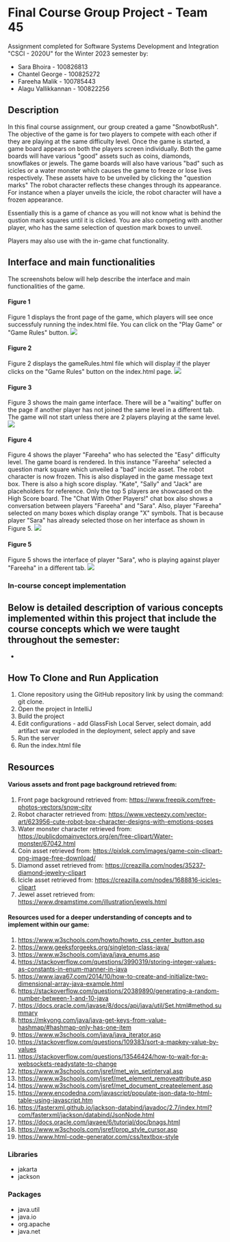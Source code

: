 # Final Course Group Project - Team 45
Assignment completed for Software Systems Development and Integration "CSCI - 2020U" for the Winter 2023 semester by:
- Sara Bhoira - 100826813
- Chantel George - 100825272
- Fareeha Malik - 100785443
- Alagu Vallikkannan - 100822256


## Description
In this final course assignment, our group created a game "SnowbotRush". The objective of the game is for two players 
to compete with each other if they are playing at the same difficulty level. Once the game is started,
a game board appears on both the players screen individually. Both the game boards will have various "good" 
assets such as coins, diamonds, snowflakes or jewels. The game boards will also have various "bad" such as icicles 
or a water monster which causes the game to freeze or lose lives respectively. These assets have to be unveiled by clicking 
the "question marks" The robot character reflects these changes through its appearance. For instance when a player 
unveils the icicle, the robot character will have a frozen appearance. 

Essentially this is a game of chance as you will not know what is behind the qustion mark squares until it is clicked.
You are also competing with another player, who has the same selection of question mark boxes to unveil.

Players may also use with the in-game chat functionality.

## Interface and main functionalities
The screenshots below will help describe the interface and main functionalities of the game.

#### Figure 1
Figure 1 displays the front page of the game, which players will see once successfuly running the index.html file. You can click on the "Play Game" or "Game Rules" button.
![](Interface_Screenshots/SnowBotRush_FrontPage.PNG)

#### Figure 2
Figure 2 displays the gameRules.html file which will display if the player clicks on the "Game Rules" button on the index.html page.
![](Interface_Screenshots/SnowBotRush_GameRulesPage.PNG)

#### Figure 3
Figure 3 shows the main game interface. There will be a "waiting" buffer on the page if another player has not joined the same level in a different tab. The game will not start unless there are 2 players playing at the same level.
![](Interface_Screenshots/SnowBotRush_MainGame_Loading.PNG)

#### Figure 4
Figure 4 shows the player "Fareeha" who has selected the "Easy" difficulty level. The game board is rendered. In this instance "Fareeha" selected a question mark square which unveiled a "bad" incicle asset. The robot character is now frozen. This is also displayed in the game message text box. There is also a high score display. "Kate", "Sally" and "Jack" are placeholders for reference. Only the top 5 players are showcased on the High Score board. The "Chat With Other Players!" chat box also shows a conversation between players "Fareeha" and "Sara". Also, player "Fareeha" selected on many boxes which display orange "X" symbols. That is because player "Sara" has already selected those on her interface as shown in Figure 5.
![](Interface_Screenshots/Main_Game_PlayerFareeha_FrozenRobot.png)

#### Figure 5
Figure 5 shows the interface of player "Sara", who is playing against player "Fareeha" in a different tab.
![](Interface_Screenshots/MainGame_Player2Sara_FrozenRobot.png)






### In-course concept implementation
Below is detailed description of various concepts implemented within this project that include the course concepts
which we were taught throughout the semester:
- 
- 

## How To Clone and Run Application
1. Clone repository using the GitHub repository link by using the command: git clone.
2. Open the project in IntelliJ
3. Build the project
4. Edit configurations - add GlassFish Local Server, select domain, add artifact war exploded in the deployment, select 
apply and save
5. Run the server
6. Run the index.html file

## Resources
#### Various assets and front page background retrieved from:
1. Front page background retrieved from: https://www.freepik.com/free-photos-vectors/snow-city
2. Robot character retrieved from: https://www.vecteezy.com/vector-art/623956-cute-robot-box-character-designs-with-emotions-poses
3. Water monster character retrieved from: https://publicdomainvectors.org/en/free-clipart/Water-monster/67042.html
4. Coin asset retrieved from: https://pixlok.com/images/game-coin-clipart-png-image-free-download/
5. Diamond asset retrieved from: https://creazilla.com/nodes/35237-diamond-jewelry-clipart
6. Icicle asset retrieved from: https://creazilla.com/nodes/1688816-icicles-clipart
7. Jewel asset retrieved from: https://www.dreamstime.com/illustration/jewels.html

#### Resources used for a deeper understanding of concepts and to implement within our game:
1. https://www.w3schools.com/howto/howto_css_center_button.asp
2. https://www.geeksforgeeks.org/singleton-class-java/
3. https://www.w3schools.com/java/java_enums.asp
4. https://stackoverflow.com/questions/3990319/storing-integer-values-as-constants-in-enum-manner-in-java
5. https://www.java67.com/2014/10/how-to-create-and-initialize-two-dimensional-array-java-example.html
6. https://stackoverflow.com/questions/20389890/generating-a-random-number-between-1-and-10-java
7. https://docs.oracle.com/javase/8/docs/api/java/util/Set.html#method.summary
8. https://mkyong.com/java/java-get-keys-from-value-hashmap/#hashmap-only-has-one-item
9. https://www.w3schools.com/java/java_iterator.asp
10. https://stackoverflow.com/questions/109383/sort-a-mapkey-value-by-values
11. https://stackoverflow.com/questions/13546424/how-to-wait-for-a-websockets-readystate-to-change
12. https://www.w3schools.com/jsref/met_win_setinterval.asp
13. https://www.w3schools.com/jsref/met_element_removeattribute.asp
14. https://www.w3schools.com/jsref/met_document_createelement.asp
15. https://www.encodedna.com/javascript/populate-json-data-to-html-table-using-javascript.htm
16. https://fasterxml.github.io/jackson-databind/javadoc/2.7/index.html?com/fasterxml/jackson/databind/JsonNode.html
17. https://docs.oracle.com/javaee/6/tutorial/doc/bnags.html
18. https://www.w3schools.com/jsref/prop_style_cursor.asp
19. https://www.html-code-generator.com/css/textbox-style

### Libraries 
- jakarta
- jackson 

### Packages
- java.util
- java.io
- org.apache
- java.net







